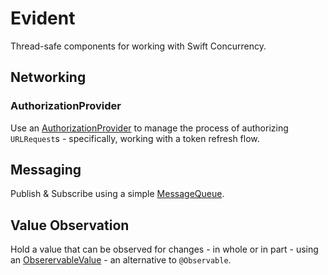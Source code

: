 # Evident

Thread-safe components for working with Swift Concurrency.

## Networking

### AuthorizationProvider

Use an [AuthorizationProvider](Docs/AuthorizationProvider.md) to manage the process of authorizing `URLRequest`s - specifically, working with a token refresh flow.

## Messaging

Publish & Subscribe using a simple [MessageQueue](Sources/Evident/Messaging/MessageQueue.swift).

## Value Observation

Hold a value that can be observed for changes - in whole or in part - using an [ObserervableValue](Sources/Evident/Observation/ObservableValue.swift) - an alternative to `@Observable`.